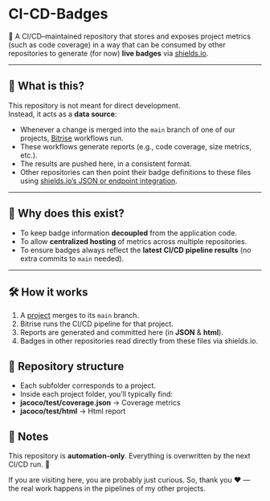 # CI-CD-Badges

📛 A CI/CD–maintained repository that stores and exposes project metrics (such as code coverage) in a way that can be consumed by other repositories to generate (for now) **live badges** via [shields.io](https://shields.io/).

---

## 📖 What is this?
This repository is not meant for direct development.  
Instead, it acts as a **data source**:  
- Whenever a change is merged into the `main` branch of one of our projects, [Bitrise](https://www.bitrise.io/) workflows run.  
- These workflows generate reports (e.g., code coverage, size metrics, etc.).  
- The results are pushed here, in a consistent format.  
- Other repositories can then point their badge definitions to these files using [shields.io’s JSON or endpoint integration](https://shields.io/endpoint).  

---

## 🚀 Why does this exist?
- To keep badge information **decoupled** from the application code.  
- To allow **centralized hosting** of metrics across multiple repositories.  
- To ensure badges always reflect the **latest CI/CD pipeline results** (no extra commits to `main` needed).  

---

## 🛠️ How it works
1. A [project](https://github.com/SebVay/Danger-Module-Report) merges to its `main` branch.  
2. Bitrise runs the CI/CD pipeline for that project.  
3. Reports are generated and committed here (in **JSON** & **html**).  
4. Badges in other repositories read directly from these files via shields.io.

## 📂 Repository structure

- Each subfolder corresponds to a project.
- Inside each project folder, you’ll typically find:
 - **jacoco/test/coverage.json** → Coverage metrics
 - **jacoco/test/html** → Html report

## 📌 Notes

This repository is **automation-only**. Everything is overwritten by the next CI/CD run. 🧹

If you are visiting here, you are probably just curious. So, thank you ❤️  — the real work happens in the pipelines of my other projects.
